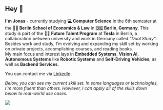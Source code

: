 ## Hey 👋
**I'm Jonas** - currently studying **💻 Computer Science** in the 6th semester at the **👨‍🎓 Berlin School of Economics & Law** in **🇩🇪 Berlin, Germany**. This study is part of the 👨‍💻 **Future Talent Program** at **Tesla** in Berlin, a collaboration between university and work in Germany called _"Dual Study"_.<br/>
Besides work and study, I'm evolving and expanding my skill set by working on private projects, accomplishing courses, and reading books.<br/>
My main focus and interest lays in **Embedded Systems**, **Vision AI**, **Autonomous Systems** like **Robotic Systems** and **Self-Driving Vehicles**, as well as **Backend Services**.<br/>

You can contact me via [LinkedIn](https://www.linkedin.com/in/jonasliendl/).

_Below, you can see my current skill set. In some languages or technologies, I'm more fluent than others. However, I can apply all of the skills down below to real-world use cases._

<p align="left">
  <a href="https://skillicons.dev">
    <img src="https://skillicons.dev/icons?i=go,c,cpp,rust,ts,nodejs,git,postgres,py,postman&theme=dark&perline=5" />
  </a>
</p>
